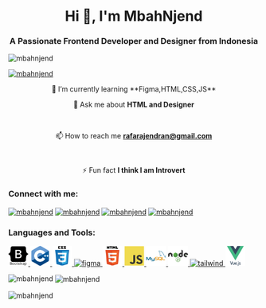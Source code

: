 <h1 align="center">Hi 👋, I'm MbahNjend</h1>
<h3 align="center">A Passionate Frontend Developer and Designer from Indonesia</h3>

<p align="left"> <img src="https://komarev.com/ghpvc/?username=mbahnjend&label=Profile%20views&color=0e75b6&style=flat" alt="mbahnjend" /> </p>

<p align="left"> <a href="https://twitter.com/mbahnjend" target="blank"><img src="https://img.shields.io/twitter/follow/mbahnjend?logo=twitter&style=for-the-badge" alt="mbahnjend" /></a> </p>

<div align="center">
  🌱 I’m currently learning **Figma,HTML,CSS,JS**
    
<br>

 💬 Ask me about **HTML and Designer**
 
<br>

 📫 How to reach me **rafarajendran@gmail.com**
 
<br>

 ⚡ Fun fact **I think I am Introvert**
 
  </div>

<h3 align="left">Connect with me:</h3>
<p align="left">
<a href="https://twitter.com/mbahnjend" target="blank"><img align="center" src="https://raw.githubusercontent.com/rahuldkjain/github-profile-readme-generator/master/src/images/icons/Social/twitter.svg" alt="mbahnjend" height="30" width="40" /></a>
<a href="https://fb.com/mbahnjend" target="blank"><img align="center" src="https://raw.githubusercontent.com/rahuldkjain/github-profile-readme-generator/master/src/images/icons/Social/facebook.svg" alt="mbahnjend" height="30" width="40" /></a>
<a href="https://instagram.com/mbahnjend" target="blank"><img align="center" src="https://raw.githubusercontent.com/rahuldkjain/github-profile-readme-generator/master/src/images/icons/Social/instagram.svg" alt="mbahnjend" height="30" width="40" /></a>
<a href="https://www.youtube.com/c/mbahnjend" target="blank"><img align="center" src="https://raw.githubusercontent.com/rahuldkjain/github-profile-readme-generator/master/src/images/icons/Social/youtube.svg" alt="mbahnjend" height="30" width="40" /></a>
</p>

<h3 align="left">Languages and Tools:</h3>
<p align="left"> <a href="https://getbootstrap.com" target="_blank" rel="noreferrer"> <img src="https://raw.githubusercontent.com/devicons/devicon/master/icons/bootstrap/bootstrap-plain-wordmark.svg" alt="bootstrap" width="40" height="40"/> </a> <a href="https://www.w3schools.com/cpp/" target="_blank" rel="noreferrer"> <img src="https://raw.githubusercontent.com/devicons/devicon/master/icons/cplusplus/cplusplus-original.svg" alt="cplusplus" width="40" height="40"/> </a> <a href="https://www.w3schools.com/css/" target="_blank" rel="noreferrer"> <img src="https://raw.githubusercontent.com/devicons/devicon/master/icons/css3/css3-original-wordmark.svg" alt="css3" width="40" height="40"/> </a> <a href="https://www.figma.com/" target="_blank" rel="noreferrer"> <img src="https://www.vectorlogo.zone/logos/figma/figma-icon.svg" alt="figma" width="40" height="40"/> </a> <a href="https://www.w3.org/html/" target="_blank" rel="noreferrer"> <img src="https://raw.githubusercontent.com/devicons/devicon/master/icons/html5/html5-original-wordmark.svg" alt="html5" width="40" height="40"/> </a> <a href="https://developer.mozilla.org/en-US/docs/Web/JavaScript" target="_blank" rel="noreferrer"> <img src="https://raw.githubusercontent.com/devicons/devicon/master/icons/javascript/javascript-original.svg" alt="javascript" width="40" height="40"/> </a> <a href="https://www.mysql.com/" target="_blank" rel="noreferrer"> <img src="https://raw.githubusercontent.com/devicons/devicon/master/icons/mysql/mysql-original-wordmark.svg" alt="mysql" width="40" height="40"/> </a> <a href="https://nodejs.org" target="_blank" rel="noreferrer"> <img src="https://raw.githubusercontent.com/devicons/devicon/master/icons/nodejs/nodejs-original-wordmark.svg" alt="nodejs" width="40" height="40"/> </a> <a href="https://tailwindcss.com/" target="_blank" rel="noreferrer"> <img src="https://www.vectorlogo.zone/logos/tailwindcss/tailwindcss-icon.svg" alt="tailwind" width="40" height="40"/> </a> <a href="https://vuejs.org/" target="_blank" rel="noreferrer"> <img src="https://raw.githubusercontent.com/devicons/devicon/master/icons/vuejs/vuejs-original-wordmark.svg" alt="vuejs" width="40" height="40"/> </a> </p>

<p><img align="left" src="https://github-readme-stats.vercel.app/api/top-langs?username=mbahnjend&show_icons=true&locale=en&layout=compact" alt="mbahnjend" /></p>

<p>&nbsp;<img align="center" src="https://github-readme-stats.vercel.app/api?username=mbahnjend&show_icons=true&locale=en" alt="mbahnjend" /></p>

<p><img align="center" src="https://github-readme-streak-stats.herokuapp.com/?user=mbahnjend&" alt="mbahnjend" /></p>
